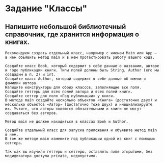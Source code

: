 # Задание "Классы"

## Напишите небольшой библиотечный справочник, где хранится информация о книгах.

    Рекомендуем создать отдельный класс, например с именем Main или App — в нем объявить метод main и в нем протестировать работу вашего кода.

    Создайте класс Book, который содержит в себе данные о названии, авторе и годе публикации книги. Типы полей должны быть String, Author (его мы создадим в п. 2) и int.
    Создайте класс Author, который содержит в себе данные об имени и фамилии автора.
    Напишите конструкторы для обоих классов, заполняющие все поля.
    Создайте геттеры для всех полей автора и всех полей книги.
    Создайте сеттер для поля «Год публикации» у книги.
    В методе main создайте несколько объектов «Книга» (достаточно двух) и несколько объектов «Автор» (достаточно тоже двух) и инициализируйте их. Учтите, что авторы являются обязательными и книги не могут создаваться без авторов.

    Метод main не должен находиться в классах Book и Author.

    Создайте отдельный класс для запуска приложения и объявите метод main в нем.
    В том же методе main измените год публикации одной из книг с помощью сеттера.

    Так как вы изучили геттеры и сеттеры, оставлять поля открытыми, без модификатора доступа private, недопустимо.
